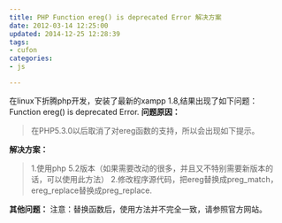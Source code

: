 ```yaml
---
title: PHP Function ereg() is deprecated Error 解决方案
date: 2012-03-14 12:25:00
updated: 2014-12-25 12:28:39
tags: 
- cufon
categories: 
- js

---
```

在linux下折腾php开发，安装了最新的xampp 1.8,结果出现了如下问题： Function ereg() is deprecated Error.
**问题原因：**

> 在PHP5.3.0以后取消了对ereg函数的支持，所以会出现如下提示。

**解决方案：**

> 1.使用php 5.2版本（如果需要改动的很多，并且又不特别需要新版本的话，可以使用此方法） 2.修改程序源代码，把ereg替换成preg_match，ereg_replace替换成preg_replace.

**其他问题：**
注意：替换函数后，使用方法并不完全一致，请参照官方网站。